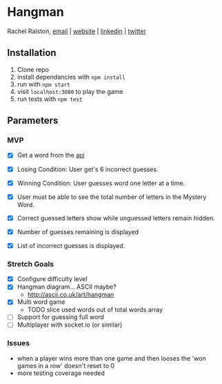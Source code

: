 # Hangman
Rachel Ralston, 
[email](rachel@rachelralston.com)  |  [website](http://www.rachelralston.com)  |  [linkedin](http://www.linkedin.com/in/rachelralston)  |  [twitter](http://www.twitter.com/@rachelralston)

## Installation 
1. Clone repo
2. install dependancies with `npm install`
3. run with `npm start`
4. visit `localhost:3000` to play the game
5. run tests with `npm test`

## Parameters

### MVP
- [X] Get a word from the [api](http://linkedin-reach.hagbpyjegb.us-west-2.elasticbeanstalk.com/words)
- [X] Losing Condition: User get's 6 incorrect guesses.
- [X] Winning Condition: User guesses word one letter at a time.

- [X] User must be able to see the total number of letters in the Mystery Word.
- [X] Correct guessed letters show while unguessed letters remain hidden.
- [X] Number of guesses remaining is displayed
- [X] List of incorrect guesses is displayed.

### Stretch Goals
- [X] Configure difficulty level
- [X] Hangman diagram... ASCII maybe? 
  + http://ascii.co.uk/art/hangman
- [X] Multi word game
  + TODO slice used words out of total words array
- [ ] Support for guessing full word
- [ ] Multiplayer with socket.io (or similar)

### Issues
- when a player wins more than one game and then looses the 'won games in a row' doesn't reset to 0
- more testing coverage needed